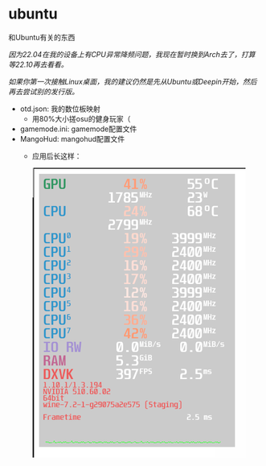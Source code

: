 # ubuntu
和Ubuntu有关的东西

*因为22.04在我的设备上有CPU异常降频问题，我现在暂时换到Arch去了，打算等22.10再去看看。*

*如果你第一次接触Linux桌面，我的建议仍然是先从Ubuntu或Deepin开始，然后再去尝试别的发行版。*

* otd.json: 我的数位板映射
    * 用80%大小搓osu的健身玩家（
* gamemode.ini: gamemode配置文件
* MangoHud: mangohud配置文件
    * 应用后长这样：
        
        ![截图](../assets//screenshot_1.png)
